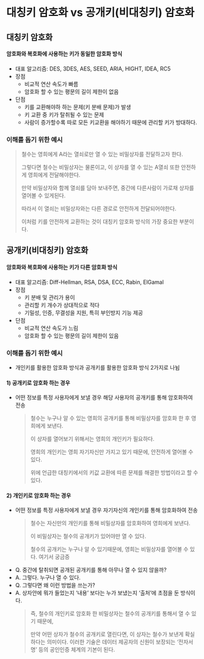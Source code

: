 # 대칭키 암호화 vs 공개키(비대칭키) 암호화

## 대칭키 암호화

#### 암호화와 복호화에 사용하는 키가 동일한 암호화 방식

- 대표 알고리즘: DES, 3DES, AES, SEED, ARIA, HIGHT, IDEA, RC5
- 장점
  - 비교적 연산 속도가 빠름
  - 암호화 할 수 있는 평문의 길이 제한이 없음
- 단점
  - 키를 교환해야하 하는 문제(키 분배 문제)가 발생
  - 키 교환 중 키가 탈취될 수 있는 문제
  - 사람이 증가할수록 따로 모든 키교환을 해야하기 때문에 관리할 키가 방대하다.

### 이해를 돕기 위한 예시

> 철수는 영희에게 A라는 열쇠로만 열 수 있는 비밀상자를 전달하고자 한다.
>
> 그렇다면 철수는 비밀상자는 물론이고, 이 상자를 열 수 있는 A열쇠 또한 안전하게 영희에게 전달해야한다.
>
> 만약 비밀상자와 함께 열쇠를 담아 보내주면, 중간에 다른사람이 가로채 상자를 열어볼 수 있게된다.
>
> 따라서 이 열쇠는 비밀상자와는 다른 경로로 안전하게 전달되어야한다.
>
> 이처럼 키를 안전하게 교환하는 것이 대칭키 암호화 방식의 가장 중요한 부분이다.

## 공개키(비대칭키) 암호화

#### 암호화와 복호화에 사용하는 키가 다른 암호화 방식

- 대표 알고리즘: Diff-Hellman, RSA, DSA, ECC, Rabin, ElGamal
- 장점
  - 키 분배 및 관리가 용이
  - 관리할 키 개수가 상대적으로 적다
  - 기밀성, 인증, 무결성을 지원, 특히 부인방지 기능 제공
- 단점
  - 비교적 연산 속도가 느림
  - 암호화 할 수 있는 평문의 길이 제한이 있음

### 이해를 돕기 위한 예시

- 개인키를 활용한 암호화 방식과 공개키를 활용한 암호화 방식 2가지로 나뉨

#### 1) 공개키로 암호화 하는 경우

- 어떤 정보를 특정 사용자에게 보낼 경우 해당 사용자의 공개키를 통해 암호화하여 전송
  > 철수는 누구나 알 수 있는 영희의 공개키를 통해 비밀상자를 암호화 한 후 영희에게 보낸다.
  >
  > 이 상자를 열어보기 위해서는 영희의 개인키가 필요하다.
  >
  > 영희의 개인키는 영희 자기자신만 가지고 있기 때문에, 안전하게 열어볼 수 있다.
  >
  > 위에 언급한 대칭키에서의 키값 교환에 따른 문제를 해결한 방법이라고 할 수 있다.

#### 2) 개인키로 암호화 하는 경우

- 어떤 정보를 특정 사용자에게 보낼 경우 자기자신의 개인키를 통해 암호화하여 전송
  > 철수는 자신만의 개인키를 통해 비밀상자를 암호화하여 영희에게 보낸다.
  >
  > 이 비밀상자는 철수의 공개키가 있어야만 열 수 있다.
  >
  > 철수의 공개키는 누구나 알 수 있기때문에, 영희는 비밀상자를 열어볼 수 있다.
  > 여기서 궁금증
- Q. 중간에 탈취되면 공개된 공개키를 통해 아무나 열 수 있지 않을까?
- A. 그렇다. 누구나 열 수 있다.
- Q. 그렇다면 왜 이런 방법을 쓰는가?
- A. 상자안에 뭐가 들었는지 ‘내용’ 보다는 누가 보냈는지 ‘출처’에 초점을 둔 방식이다.
  > 즉, 철수의 개인키로 암호화 한 비밀상자는 철수의 공개키를 통해서 열 수 있기 때문에,
  >
  > 만약 어떤 상자가 철수의 공개키로 열린다면, 이 상자는 철수가 보낸게 확실하다는 의미이다.
  > 이러한 기술은 데이터 제공자의 신원이 보장되는 ‘전자서명’ 등의 공인인증 체계의 기본이 된다.
